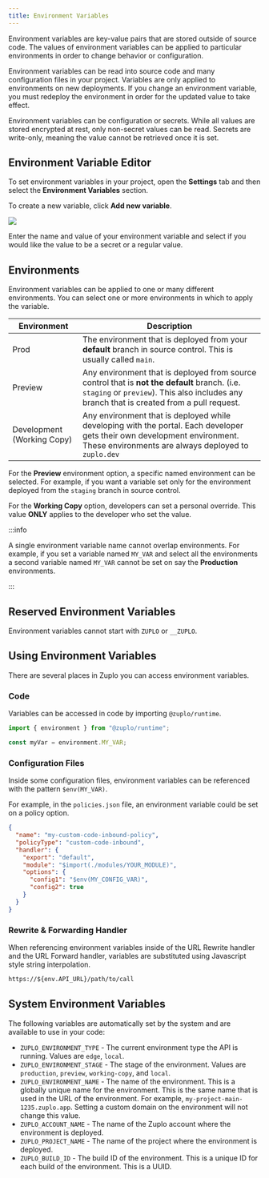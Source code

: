 ```yaml
---
title: Environment Variables
---
```


Environment variables are key-value pairs that are stored outside of source
code. The values of environment variables can be applied to particular
environments in order to change behavior or configuration.

Environment variables can be read into source code and many configuration files
in your project. Variables are only applied to environments on new deployments.
If you change an environment variable, you must redeploy the environment in
order for the updated value to take effect.

Environment variables can be configuration or secrets. While all values are
stored encrypted at rest, only non-secret values can be read. Secrets are
write-only, meaning the value cannot be retrieved once it is set.

## Environment Variable Editor

To set environment variables in your project, open the <SettingsTabIcon />
**Settings** tab and then select the **Environment Variables** section.

To create a new variable, click **Add new variable**.

![](https://cdn.zuplo.com/assets/bec84962-0139-4371-b3fd-a30e70860169.png)

Enter the name and value of your environment variable and select if you would
like the value to be a secret or a regular value.

## Environments

Environment variables can be applied to one or many different environments. You
can select one or more environments in which to apply the variable.

| Environment                | Description                                                                                                                                                                                |
| -------------------------- | ------------------------------------------------------------------------------------------------------------------------------------------------------------------------------------------ |
| Prod                       | The environment that is deployed from your **default** branch in source control. This is usually called `main`.                                                                            |
| Preview                    | Any environment that is deployed from source control that is **not the default** branch. (i.e. `staging` or `preview`). This also includes any branch that is created from a pull request. |
| Development (Working Copy) | Any environment that is deployed while developing with the portal. Each developer gets their own development environment. These environments are always deployed to `zuplo.dev`            |

For the **Preview** environment option, a specific named environment can be
selected. For example, if you want a variable set only for the environment
deployed from the `staging` branch in source control.

For the **Working Copy** option, developers can set a personal override. This
value **ONLY** applies to the developer who set the value.

:::info

A single environment variable name cannot overlap environments. For example, if
you set a variable named `MY_VAR` and select all the environments a second
variable named `MY_VAR` cannot be set on say the **Production** environments.

:::

## Reserved Environment Variables

Environment variables cannot start with `ZUPLO` or `__ZUPLO`.

## Using Environment Variables

There are several places in Zuplo you can access environment variables.

### Code

Variables can be accessed in code by importing `@zuplo/runtime`.

```ts
import { environment } from "@zuplo/runtime";

const myVar = environment.MY_VAR;
```

### Configuration Files

Inside some configuration files, environment variables can be referenced with
the pattern `$env(MY_VAR)`.

For example, in the `policies.json` file, an environment variable could be set
on a policy option.

```json
{
  "name": "my-custom-code-inbound-policy",
  "policyType": "custom-code-inbound",
  "handler": {
    "export": "default",
    "module": "$import(./modules/YOUR_MODULE)",
    "options": {
      "config1": "$env(MY_CONFIG_VAR)",
      "config2": true
    }
  }
}
```

### Rewrite & Forwarding Handler

When referencing environment variables inside of the URL Rewrite handler and the
URL Forward handler, variables are substituted using Javascript style string
interpolation.

```txt
https://${env.API_URL}/path/to/call
```

## System Environment Variables

The following variables are automatically set by the system and are available to
use in your code:

- `ZUPLO_ENVIRONMENT_TYPE` - The current environment type the API is running.
  Values are `edge`, `local`.
- `ZUPLO_ENVIRONMENT_STAGE` - The stage of the environment. Values are
  `production`, `preview`, `working-copy`, and `local`.
- `ZUPLO_ENVIRONMENT_NAME` - The name of the environment. This is a globally
  unique name for the environment. This is the same name that is used in the URL
  of the environment. For example, `my-project-main-1235.zuplo.app`. Setting a
  custom domain on the environment will not change this value.
- `ZUPLO_ACCOUNT_NAME` - The name of the Zuplo account where the environment is
  deployed.
- `ZUPLO_PROJECT_NAME` - The name of the project where the environment is
  deployed.
- `ZUPLO_BUILD_ID` - The build ID of the environment. This is a unique ID for
  each build of the environment. This is a UUID.
